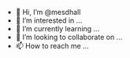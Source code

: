 - 👋 Hi, I’m @mesdhall
- 👀 I’m interested in ...
- 🌱 I’m currently learning ...
- 💞️ I’m looking to collaborate on ...
- 📫 How to reach me ...

<!---
mesdhall/mesdhall is a ✨ special ✨ repository because its `README.md` (this file) appears on your GitHub profile.
You can click the Preview link to take a look at your changes.
--->
